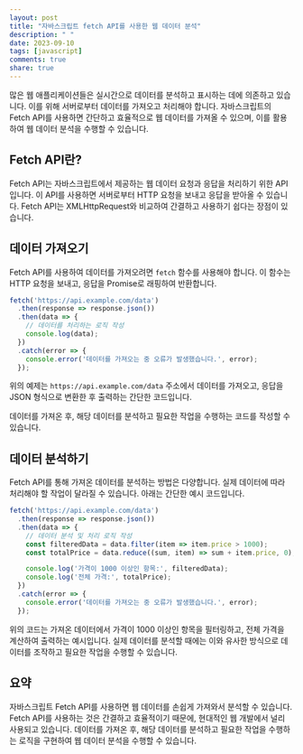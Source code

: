 ```yaml
---
layout: post
title: "자바스크립트 fetch API를 사용한 웹 데이터 분석"
description: " "
date: 2023-09-10
tags: [javascript]
comments: true
share: true
---
```


많은 웹 애플리케이션들은 실시간으로 데이터를 분석하고 표시하는 데에 의존하고 있습니다. 이를 위해 서버로부터 데이터를 가져오고 처리해야 합니다. 자바스크립트의 Fetch API를 사용하면 간단하고 효율적으로 웹 데이터를 가져올 수 있으며, 이를 활용하여 웹 데이터 분석을 수행할 수 있습니다.

## Fetch API란?

Fetch API는 자바스크립트에서 제공하는 웹 데이터 요청과 응답을 처리하기 위한 API입니다. 이 API를 사용하면 서버로부터 HTTP 요청을 보내고 응답을 받아올 수 있습니다. Fetch API는 XMLHttpRequest와 비교하여 간결하고 사용하기 쉽다는 장점이 있습니다.

## 데이터 가져오기
Fetch API를 사용하여 데이터를 가져오려면 `fetch` 함수를 사용해야 합니다. 이 함수는 HTTP 요청을 보내고, 응답을 Promise로 래핑하여 반환합니다.

```javascript
fetch('https://api.example.com/data')
  .then(response => response.json())
  .then(data => {
    // 데이터를 처리하는 로직 작성
    console.log(data);
  })
  .catch(error => {
    console.error('데이터를 가져오는 중 오류가 발생했습니다.', error);
  });
```

위의 예제는 `https://api.example.com/data` 주소에서 데이터를 가져오고, 응답을 JSON 형식으로 변환한 후 출력하는 간단한 코드입니다. 

데이터를 가져온 후, 해당 데이터를 분석하고 필요한 작업을 수행하는 코드를 작성할 수 있습니다.

## 데이터 분석하기
Fetch API를 통해 가져온 데이터를 분석하는 방법은 다양합니다. 실제 데이터에 따라 처리해야 할 작업이 달라질 수 있습니다. 아래는 간단한 예시 코드입니다.

```javascript
fetch('https://api.example.com/data')
  .then(response => response.json())
  .then(data => {
    // 데이터 분석 및 처리 로직 작성
    const filteredData = data.filter(item => item.price > 1000);
    const totalPrice = data.reduce((sum, item) => sum + item.price, 0);

    console.log('가격이 1000 이상인 항목:', filteredData);
    console.log('전체 가격:', totalPrice);
  })
  .catch(error => {
    console.error('데이터를 가져오는 중 오류가 발생했습니다.', error);
  });
```

위의 코드는 가져온 데이터에서 가격이 1000 이상인 항목을 필터링하고, 전체 가격을 계산하여 출력하는 예시입니다. 실제 데이터를 분석할 때에는 이와 유사한 방식으로 데이터를 조작하고 필요한 작업을 수행할 수 있습니다.

## 요약
자바스크립트 Fetch API를 사용하면 웹 데이터를 손쉽게 가져와서 분석할 수 있습니다. Fetch API를 사용하는 것은 간결하고 효율적이기 때문에, 현대적인 웹 개발에서 널리 사용되고 있습니다. 데이터를 가져온 후, 해당 데이터를 분석하고 필요한 작업을 수행하는 로직을 구현하여 웹 데이터 분석을 수행할 수 있습니다.